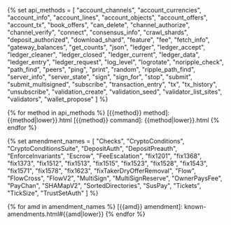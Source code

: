 <!--{# Links within the dev portal #}-->
[Address]: basic-data-types.html#addresses
[admin command]: admin-rippled-methods.html
[base58]: base58-encodings.html
[common fields]: transaction-common-fields.html
[Currency Amount]: basic-data-types.html#specifying-currency-amounts
[Currency Code]: currency-formats.html#currency-codes
[drops of XRP]: basic-data-types.html#specifying-currency-amounts
[Hash]: basic-data-types.html#hashes
[identifying hash]: transaction-basics.html#identifying-transactions
[Internal Type]: serialization.html
[Ledger Index]: basic-data-types.html#ledger-index
[Marker]: markers-and-pagination.html
[result code]: transaction-results.html
[seconds since the Ripple Epoch]: basic-data-types.html#specifying-time
[Sequence Number]: basic-data-types.html#account-sequence
[SHA-512Half]: basic-data-types.html#hashes
[Specifying Currency Amounts]: basic-data-types.html#specifying-currency-amounts
[Specifying Ledgers]: basic-data-types.html#specifying-ledgers
[Specifying Time]: basic-data-types.html#specifying-time
[standard format]: response-formatting.html
[Transaction Cost]: transaction-cost.html
[transaction cost]: transaction-cost.html
[universal error types]: error-formatting.html#universal-errors
[XRP, in drops]: basic-data-types.html#specifying-currency-amounts

<!-- API object types -->
[AccountRoot object]: accountroot.html

<!--{# Links to external sites #}-->
[crypto-condition]: https://tools.ietf.org/html/draft-thomas-crypto-conditions-03
[crypto-conditions]: https://tools.ietf.org/html/draft-thomas-crypto-conditions-03
[hexadecimal]: https://en.wikipedia.org/wiki/Hexadecimal
[Interledger Protocol]: https://interledger.org/
[RFC-1751]: https://tools.ietf.org/html/rfc1751
[ripple-lib]: https://github.com/ripple/ripple-lib

<!--{# rippled API methods #}-->
{% set api_methods = [
  "account_channels",
  "account_currencies",
  "account_info",
  "account_lines",
  "account_objects",
  "account_offers",
  "account_tx",
  "book_offers",
  "can_delete",
  "channel_authorize",
  "channel_verify",
  "connect",
  "consensus_info",
  "crawl_shards",
  "deposit_authorized",
  "download_shard",
  "feature",
  "fee",
  "fetch_info",
  "gateway_balances",
  "get_counts",
  "json",
  "ledger",
  "ledger_accept",
  "ledger_cleaner",
  "ledger_closed",
  "ledger_current",
  "ledger_data",
  "ledger_entry",
  "ledger_request",
  "log_level",
  "logrotate",
  "noripple_check",
  "path_find",
  "peers",
  "ping",
  "print",
  "random",
  "ripple_path_find",
  "server_info",
  "server_state",
  "sign",
  "sign_for",
  "stop",
  "submit",
  "submit_multisigned",
  "subscribe",
  "transaction_entry",
  "tx",
  "tx_history",
  "unsubscribe",
  "validation_create",
  "validation_seed",
  "validator_list_sites",
  "validators",
  "wallet_propose"
] %}

{% for method in api_methods %}
[{{method}} method]: {{method|lower}}.html
[{{method}} command]: {{method|lower}}.html
{% endfor %}

<!--{# Amendment links #}-->
{% set amendment_names = [
  "Checks",
  "CryptoConditions",
  "CryptoConditionsSuite",
  "DepositAuth",
  "DepositPreauth",
  "EnforceInvariants",
  "Escrow",
  "FeeEscalation",
  "fix1201",
  "fix1368",
  "fix1373",
  "fix1512",
  "fix1513",
  "fix1515",
  "fix1523",
  "fix1528",
  "fix1543",
  "fix1571",
  "fix1578",
  "fix1623",
  "fixTakerDryOfferRemoval",
  "Flow",
  "FlowCross",
  "FlowV2",
  "MultiSign",
  "MultiSignReserve",
  "OwnerPaysFee",
  "PayChan",
  "SHAMapV2",
  "SortedDirectories",
  "SusPay",
  "Tickets",
  "TickSize",
  "TrustSetAuth"
] %}

{% for amd in amendment_names %}
[{{amd}} amendment]: known-amendments.html#{{amd|lower}}
{% endfor %}
